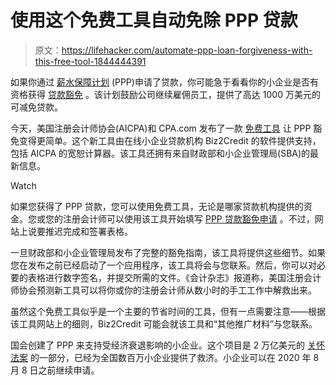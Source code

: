 # 使用这个免费工具自动免除 PPP 贷款

> 原文：<https://lifehacker.com/automate-ppp-loan-forgiveness-with-this-free-tool-1844444391>

如果你通过 [薪水保障计划](https://www.sba.gov/funding-programs/loans/coronavirus-relief-options/paycheck-protection-program) (PPP)申请了贷款，你可能急于看看你的小企业是否有资格获得 [贷款豁免](https://www.sba.gov/funding-programs/loans/coronavirus-relief-options/paycheck-protection-program#section-header-5) 。该计划鼓励公司继续雇佣员工，提供了高达 1000 万美元的可减免贷款。

今天，美国注册会计师协会(AICPA)和 CPA.com 发布了一款 [免费工具](https://www.pppforgivenesstool.com/) 让 PPP 豁免变得更简单。这个新工具由在线小企业贷款机构 Biz2Credit 的软件提供支持，包括 AICPA 的宽恕计算器。该工具还拥有来自财政部和小企业管理局(SBA)的最新信息。

Watch

如果您获得了 PPP 贷款，您可以使用免费工具，无论是哪家贷款机构提供的资金。您或您的注册会计师可以使用该工具开始填写 [PPP 贷款豁免申请](https://home.treasury.gov/system/files/136/3245-0407-SBA-Form-3508-PPP-Forgiveness-Application.pdf) 。不过，网站上说要推迟完成和签署表格。

一旦财政部和小企业管理局发布了完整的豁免指南，该工具将提供这些细节。如果您在发布之前已经启动了一个应用程序，该工具将会与您联系。然后，你可以对必要的表格进行数字签名，并提交所需的文件。《会计杂志》报道称，美国注册会计师协会预测新工具可以将你或你的注册会计师从数小时的手工工作中解救出来。

虽然这个免费工具似乎是一个主要的节省时间的工具，但有一点需要注意——根据该工具网站上的细则，Biz2Credit 可能会就该工具和“其他推广材料”与您联系。

国会创建了 PPP 来支持受经济衰退影响的小企业。这个项目是 2 万亿美元的 [关怀法案](https://www.congress.gov/116/bills/hr748/BILLS-116hr748enr.pdf) 的一部分，已经为全国数百万小企业提供了救济。小企业可以在 2020 年 8 月 8 日之前继续申请。